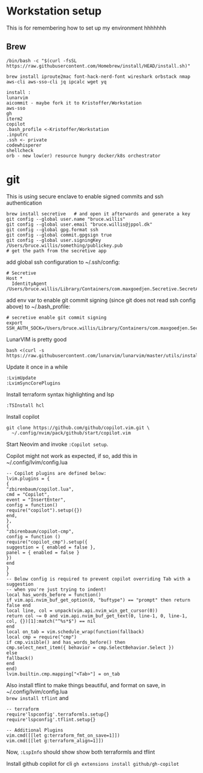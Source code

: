 # Workstation setup
This is for remembering how to set up my environment
hhhhhhh
## Brew
`/bin/bash -c "$(curl -fsSL https://raw.githubusercontent.com/Homebrew/install/HEAD/install.sh)"`

`brew install iproute2mac font-hack-nerd-font wireshark orbstack nmap aws-cli aws-sso-cli jq ipcalc wget yq`

```
install :
lunarvim
aicommit - maybe fork it to Kristoffer/Workstation
aws-sso
gh
iterm2
copilot
.bash_profile <-Kristoffer/Workstation
.inputrc
.ssh <- private
codewhisperer
shellcheck
orb - new low(er) resource hungry docker/k8s orchestrator
```

# git
This is using secure enclave to enable signed commits and ssh authentication
```
brew install secretive   # and open it afterwards and generate a key
git config --global user.name "bruce.willis"
git config --global user.email "bruce.willis@jppol.dk"
git config --global gpg.format ssh
git config --global commit.gpgsign true
git config --global user.signingKey /Users/bruce.willis/something/publickey.pub
# get the path from the secretive app
```

add global ssh configuration to ~/.ssh/config:
```
# Secretive
Host *
  IdentityAgent /Users/bruce.willis/Library/Containers/com.maxgoedjen.Secretive.SecretAgent/Data/socket.ssh
```

add env var to enable git commit signing (since git does not read ssh config above) to ~/.bash_profile:
```
# secretive enable git commit signing
export SSH_AUTH_SOCK=/Users/bruce.willis/Library/Containers/com.maxgoedjen.Secretive.SecretAgent/Data/socket.ssh
```

LunarVIM is pretty good
```
bash <(curl -s https://raw.githubusercontent.com/lunarvim/lunarvim/master/utils/installer/install.sh)
```
Update it once in a while
```
:LvimUpdate 
:LvimSyncCorePlugins
```
Install terraform syntax highlighting and lsp
```
:TSInstall hcl
```
Install copilot 
```
git clone https://github.com/github/copilot.vim.git \
  ~/.config/nvim/pack/github/start/copilot.vim
```

Start Neovim and invoke ```:Copilot setup```.

Copilot might not work as expected, if so, add this in ~/.config/lvim/config.lua
```
-- Copilot plugins are defined below:
lvim.plugins = {
{
"zbirenbaum/copilot.lua",
cmd = "Copilot",
event = "InsertEnter",
config = function()
require("copilot").setup({})
end,
},
{
"zbirenbaum/copilot-cmp",
config = function ()
require("copilot_cmp").setup({
suggestion = { enabled = false },
panel = { enabled = false }
})
end
}
}
-- Below config is required to prevent copilot overriding Tab with a suggestion
-- when you're just trying to indent!
local has_words_before = function()
if vim.api.nvim_buf_get_option(0, "buftype") == "prompt" then return false end
local line, col = unpack(vim.api.nvim_win_get_cursor(0))
return col ~= 0 and vim.api.nvim_buf_get_text(0, line-1, 0, line-1, col, {})[1]:match("^%s*$") == nil
end
local on_tab = vim.schedule_wrap(function(fallback)
local cmp = require("cmp")
if cmp.visible() and has_words_before() then
cmp.select_next_item({ behavior = cmp.SelectBehavior.Select })
else
fallback()
end
end)
lvim.builtin.cmp.mapping["<Tab>"] = on_tab
```

Also install tflint to make things beautiful, and format on save, in ~/.config/lvim/config.lua      
```brew install tflint```
and
```
-- terraform
require'lspconfig'.terraformls.setup{}
require'lspconfig'.tflint.setup{}

-- Additional Plugins
vim.cmd([[let g:terraform_fmt_on_save=1]])
vim.cmd([[let g:terraform_align=1]])
```

Now, ```:LspInfo``` should show show both terraformls and tflint

Install github copilot for cli
```gh extensions install github/gh-copilot```

